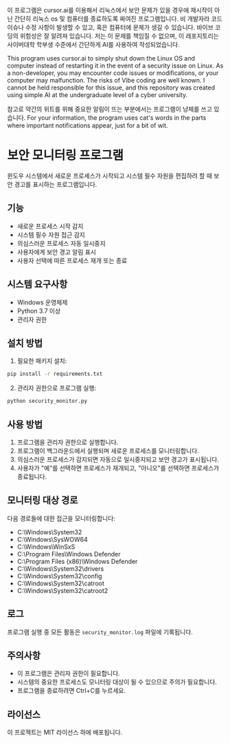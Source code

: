 이 프로그램은 cursor.ai를 이용해서 리눅스에서 보안 문제가 있을 경우에 재시작이 아닌 간단히 리눅스 os 및 컴퓨터를 종료하도록 짜여진 프로그램입니다. 
비 개발자라 코드 이슈나 수정 사항이 발생할 수 있고, 혹은 컴퓨터에 문제가 생길 수 있습니다. 바이브 코딩의 위험성은 잘 알려져 있습니다. 
저는 이 문제를 책임질 수 없으며, 이 레포지토리는 사이버대학 학부생 수준에서 간단하게 AI를 사용하여 작성되었습니다.

This program uses cursor.ai to simply shut down the Linux OS and computer instead of restarting it in the event of a security issue on Linux.
As a non-developer, you may encounter code issues or modifications, or your computer may malfunction. The risks of Vibe coding are well known.
I cannot be held responsible for this issue, and this repository was created using simple AI at the undergraduate level of a cyber university.

참고로 약간의 위트를 위해 중요한 알림이 뜨는 부분에서는 프로그램이 냥체를 쓰고 있습니다.
For your information, the program uses cat's words in the parts where important notifications appear, just for a bit of wit.

# 보안 모니터링 프로그램

윈도우 시스템에서 새로운 프로세스가 시작되고 시스템 필수 자원을 편집하려 할 때 보안 경고를 표시하는 프로그램입니다.

## 기능

- 새로운 프로세스 시작 감지
- 시스템 필수 자원 접근 감지
- 의심스러운 프로세스 자동 일시중지
- 사용자에게 보안 경고 알림 표시
- 사용자 선택에 따른 프로세스 재개 또는 종료

## 시스템 요구사항

- Windows 운영체제
- Python 3.7 이상
- 관리자 권한

## 설치 방법

1. 필요한 패키지 설치:
```bash
pip install -r requirements.txt
```

2. 관리자 권한으로 프로그램 실행:
```bash
python security_monitor.py
```

## 사용 방법

1. 프로그램을 관리자 권한으로 실행합니다.
2. 프로그램이 백그라운드에서 실행되며 새로운 프로세스를 모니터링합니다.
3. 의심스러운 프로세스가 감지되면 자동으로 일시중지되고 보안 경고가 표시됩니다.
4. 사용자가 "예"를 선택하면 프로세스가 재개되고, "아니오"를 선택하면 프로세스가 종료됩니다.

## 모니터링 대상 경로

다음 경로들에 대한 접근을 모니터링합니다:
- C:\Windows\System32
- C:\Windows\SysWOW64
- C:\Windows\WinSxS
- C:\Program Files\Windows Defender
- C:\Program Files (x86)\Windows Defender
- C:\Windows\System32\drivers
- C:\Windows\System32\config
- C:\Windows\System32\catroot
- C:\Windows\System32\catroot2

## 로그

프로그램 실행 중 모든 활동은 `security_monitor.log` 파일에 기록됩니다.

## 주의사항

- 이 프로그램은 관리자 권한이 필요합니다.
- 시스템의 중요한 프로세스도 모니터링 대상이 될 수 있으므로 주의가 필요합니다.
- 프로그램을 종료하려면 Ctrl+C를 누르세요.

## 라이선스

이 프로젝트는 MIT 라이선스 하에 배포됩니다.
